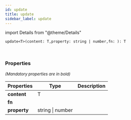 ```yaml
---
id: update
title: update
sidebar_label: update
---
```


import Details from "@theme/Details"


```tsx
update<T>(content: T,property: string | number,fn: ): T
```
<br/>



### Properties

<font size="2"><i>(Mandatory properties are in bold)</i></font>

| Properties | Type | Description |
| --------- | ---- | ----------- |
| **content** | T |  |
| **fn** |  |  |
| **property** | string \| number |  |


